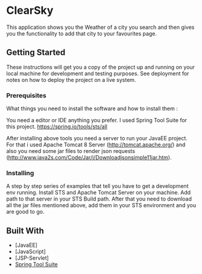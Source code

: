 # ClearSky

This application shows you the Weather of a city you search and then gives you the functionality to add that city to your favourites page.

## Getting Started

These instructions will get you a copy of the project up and running on your local machine for development and testing purposes. See deployment for notes on how to deploy the project on a live system.

### Prerequisites

What things you need to install the software and how to install them :

You need a editor or IDE anything you prefer. I used Spring Tool Suite for this project.
https://spring.io/tools/sts/all

After installing above tools you need a server to run your JavaEE project. For that i used Apache Tomcat 8 Server (http://tomcat.apache.org/) and also you need some jar files to render json requests (http://www.java2s.com/Code/Jar/j/Downloadjsonsimple11jar.htm).

### Installing

A step by step series of examples that tell you have to get a development env running.
Install STS and Apache Tomcat Server on your machine. Add path to that server in your STS Build path. After that you need to download all the jar files mentioned above, add them in your STS environment and you are good to go.

## Built With

* [JavaEE]
* [JavaScript]
* [JSP-Servlet]
* [Spring Tool Suite](https://spring.io/tools/sts/all)

